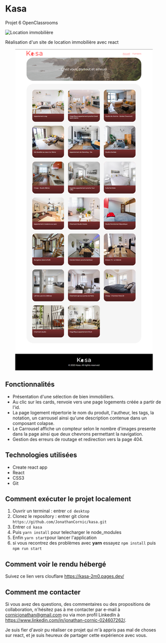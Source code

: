 # Kasa
Projet 6 OpenClassrooms

![Location immobilière](https://img.shields.io/badge/Location%20immobilière-kasa-red)

Réalisation d'un site de location immobilière avec react

<div align="center">
<img src="https://github.com/JonathanCornic/kasa/blob/main/kasa-preview.png">
</div>

## Fonctionnalités

- Présentation d'une sélection de bien immobiliers.
- Au clic sur les cards, renvoie vers une page logements créée a partir de l'id.
- La page logement répertorie le nom du produit, l'autheur, les tags, la notation, un carrousel ainsi qu'une description contenue dans un composant colapse.
- Le Carrousel affiche un compteur selon le nombre d'images presente dans la page ainsi que deux chevrons permettant la navigation.
- Gestion des erreurs de routage et redirection vers la page 404. 

## Technologies utilisées

- Create react app
- React
- CSS3
- Git

## Comment exécuter le projet localement

1. Ouvrir un terminal : entrer `cd desktop`
2. Clonez le repository : entrer git clone `https://github.com/JonathanCornic/kasa.git`
3. Entrer `cd kasa`
4. Puis `yarn install` pour telecharger le node_modules
5. Enfin `yarn start`pour lancer l'application
6. si vous recontrez des problèmes avec __yarn__ essayez `npm install` puis `npm run start`

## Comment voir le rendu hébergé

Suivez ce lien vers clouflare https://kasa-2m0.pages.dev/

## Comment me contacter

Si vous avez des questions, des commentaires ou des propositions de collaboration, n'hésitez pas à me contacter par e-mail à cornicjonathan@gmail.com ou via mon profil LinkedIn à https://www.linkedin.com/in/jonathan-cornic-024607262/.

Je suis fier d'avoir pu réaliser ce projet qui m'à appris pas mal de choses sur react, et je suis heureux de partager cette expérience avec vous.

